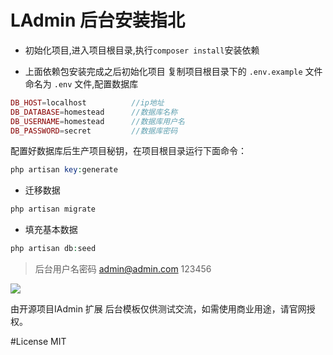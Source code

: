 # LAdmin 后台安装指北

- 初始化项目,进入项目根目录,执行`composer install`安装依赖

- 上面依赖包安装完成之后初始化项目
 复制项目根目录下的 `.env.example` 文件命名为 `.env` 文件,配置数据库
 ```php
 DB_HOST=localhost			//ip地址
 DB_DATABASE=homestead		//数据库名称
 DB_USERNAME=homestead		//数据库用户名
 DB_PASSWORD=secret			//数据库密码
 ```

 配置好数据库后生产项目秘钥，在项目根目录运行下面命令：

 ```php
 php artisan key:generate
 ```
- 迁移数据
```php
php artisan migrate
```

- 填充基本数据
```php
php artisan db:seed
```

> 后台用户名密码 admin@admin.com 123456


![](http://o6hc01bvr.bkt.clouddn.com/20160911062751.png)

由开源项目IAdmin 扩展
后台模板仅供测试交流，如需使用商业用途，请官网授权。


#License
MIT